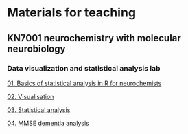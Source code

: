 # Materials for teaching 

## KN7001 neurochemistry with molecular neurobiology

### Data visualization and statistical analysis lab
[01. Basics of statistical analysis in R for neurochemists](/Notebooks/01.Import_basics.html)

[02. Visualisation](/Notebooks/02.Visualisation.html)

[03. Statistical analysis](/Notebooks/03.statistical_analysis.html)

[04. MMSE dementia analysis](/Notebooks/04.mmse_tasks.html)
